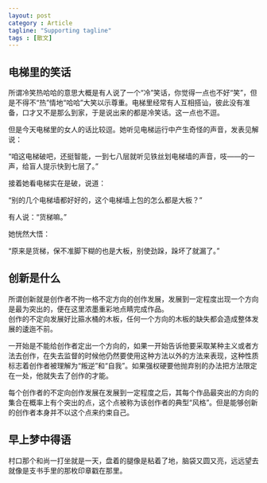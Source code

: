 ```yaml
---
layout: post
category : Article
tagline: "Supporting tagline"
tags : [散文]
---
```


## 电梯里的笑话

所谓冷笑热哈哈的意思大概是有人说了一个“冷”笑话，你觉得一点也不好“笑”，但是不得不“热”情地“哈哈”大笑以示尊重。电梯里经常有人互相搭讪，彼此没有准备，口才又不是那么到家，于是说出来的都是冷笑话。这一点也不逗。  

但是今天电梯里的女人的话比较逗。她听见电梯运行中产生奇怪的声音，发表见解说：  

“咱这电梯破吧，还挺智能，一到七八层就听见铁丝划电梯墙的声音，吱——的一声，给盲人提示快到七层了。”  

接着她看电梯实在是破，说道：  

“别的几个电梯墙都好好的，这个电梯墙上包的怎么都是大板？”  

有人说：“货梯嘛。”  

她恍然大悟：  

“原来是货梯，保不准脚下糊的也是大板，别使劲跺，跺坏了就漏了。”

## 创新是什么

所谓创新就是创作者不拘一格不定方向的创作发展，发展到一定程度出现一个方向是最为突出的，便在这里浓墨重彩地点睛完成作品。  
创作的不定向发展好比箍水桶的木板，任何一个方向的木板的缺失都会造成整体发展的逶迤不前。  

一开始是不能给创作者定出一个方向的，如果一开始告诉他要采取某种主义或者方法去创作，在失去监督的时候他仍然要使用这种方法以外的方法来表现，这种性质标志着创作者被理解为“叛逆”和“自我”。如果强权硬要他抛弃别的办法把方法限定在一处，他就失去了创作的才能。  

每个创作者的不定向创作发展在发展到一定程度之后，其每个作品最突出的方向的集合在概率上有个突出的点，这个点被称为该创作者的典型“风格”。但是能够创新的创作者本身并不以这个点来约束自己。

## 早上梦中得语

村口那个和尚一打坐就是一天，盘着的腿像是粘着了地，脑袋又圆又亮，远远望去就像是支书手里的那枚印章戳在那里。